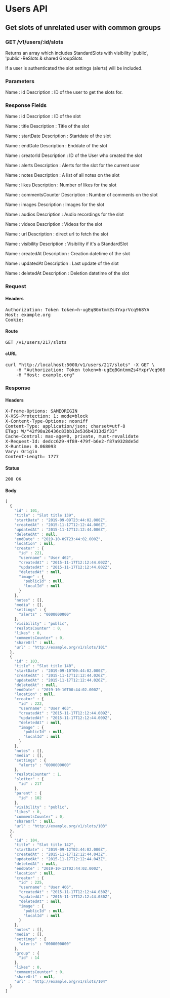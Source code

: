 # Users API

## Get slots of unrelated user with common groups

### GET /v1/users/:id/slots

Returns an array which includes StandardSlots with visibility &#39;public&#39;, &#39;public&#39;-ReSlots &amp; shared GroupSlots

If a user is authenticated the slot settings (alerts) will be included.

### Parameters

Name : id
Description : ID of the user to get the slots for.


### Response Fields

Name : id
Description : ID of the slot

Name : title
Description : Title of the slot

Name : startDate
Description : Startdate of the slot

Name : endDate
Description : Enddate of the slot

Name : creatorId
Description : ID of the User who created the slot

Name : alerts
Description : Alerts for the slot for the current user

Name : notes
Description : A list of all notes on the slot

Name : likes
Description : Number of likes for the slot

Name : commentsCounter
Description : Number of comments on the slot

Name : images
Description : Images for the slot

Name : audios
Description : Audio recordings for the slot

Name : videos
Description : Videos for the slot

Name : url
Description : direct url to fetch the slot

Name : visibility
Description : Visibility if it&#39;s a StandardSlot

Name : createdAt
Description : Creation datetime of the slot

Name : updatedAt
Description : Last update of the slot

Name : deletedAt
Description : Deletion datetime of the slot

### Request

#### Headers

<pre>Authorization: Token token=h-ugEqBGntmmZs4YxprVcq968YA
Host: example.org
Cookie: </pre>

#### Route

<pre>GET /v1/users/217/slots</pre>

#### cURL

<pre class="request">curl &quot;http://localhost:5000/v1/users/217/slots&quot; -X GET \
	-H &quot;Authorization: Token token=h-ugEqBGntmmZs4YxprVcq968YA&quot; \
	-H &quot;Host: example.org&quot;</pre>

### Response

#### Headers

<pre>X-Frame-Options: SAMEORIGIN
X-XSS-Protection: 1; mode=block
X-Content-Type-Options: nosniff
Content-Type: application/json; charset=utf-8
ETag: W/&quot;42f98a26436c83bb12e536b4313d2f33&quot;
Cache-Control: max-age=0, private, must-revalidate
X-Request-Id: dedcc629-4f89-479f-b6e2-f87a9328de5d
X-Runtime: 0.068093
Vary: Origin
Content-Length: 1777</pre>

#### Status

<pre>200 OK</pre>

#### Body

```javascript
[
  {
    "id" : 101,
    "title" : "Slot title 139",
    "startDate" : "2019-09-09T23:44:02.000Z",
    "createdAt" : "2015-11-17T12:12:44.006Z",
    "updatedAt" : "2015-11-17T12:12:44.006Z",
    "deletedAt" : null,
    "endDate" : "2019-10-09T23:44:02.000Z",
    "location" : null,
    "creator" : {
      "id" : 221,
      "username" : "User 462",
      "createdAt" : "2015-11-17T12:12:44.002Z",
      "updatedAt" : "2015-11-17T12:12:44.002Z",
      "deletedAt" : null,
      "image" : {
        "publicId" : null,
        "localId" : null
      }
    },
    "notes" : [],
    "media" : [],
    "settings" : {
      "alerts" : "0000000000"
    },
    "visibility" : "public",
    "reslotsCounter" : 0,
    "likes" : 0,
    "commentsCounter" : 0,
    "shareUrl" : null,
    "url" : "http://example.org/v1/slots/101"
  },
  {
    "id" : 103,
    "title" : "Slot title 140",
    "startDate" : "2019-09-10T00:44:02.000Z",
    "createdAt" : "2015-11-17T12:12:44.026Z",
    "updatedAt" : "2015-11-17T12:12:44.026Z",
    "deletedAt" : null,
    "endDate" : "2019-10-10T00:44:02.000Z",
    "location" : null,
    "creator" : {
      "id" : 222,
      "username" : "User 463",
      "createdAt" : "2015-11-17T12:12:44.009Z",
      "updatedAt" : "2015-11-17T12:12:44.009Z",
      "deletedAt" : null,
      "image" : {
        "publicId" : null,
        "localId" : null
      }
    },
    "notes" : [],
    "media" : [],
    "settings" : {
      "alerts" : "0000000000"
    },
    "reslotsCounter" : 1,
    "slotter" : {
      "id" : 217
    },
    "parent" : {
      "id" : 102
    },
    "visibility" : "public",
    "likes" : 0,
    "commentsCounter" : 0,
    "shareUrl" : null,
    "url" : "http://example.org/v1/slots/103"
  },
  {
    "id" : 104,
    "title" : "Slot title 142",
    "startDate" : "2019-09-12T02:44:02.000Z",
    "createdAt" : "2015-11-17T12:12:44.043Z",
    "updatedAt" : "2015-11-17T12:12:44.043Z",
    "deletedAt" : null,
    "endDate" : "2019-10-12T02:44:02.000Z",
    "location" : null,
    "creator" : {
      "id" : 225,
      "username" : "User 466",
      "createdAt" : "2015-11-17T12:12:44.030Z",
      "updatedAt" : "2015-11-17T12:12:44.030Z",
      "deletedAt" : null,
      "image" : {
        "publicId" : null,
        "localId" : null
      }
    },
    "notes" : [],
    "media" : [],
    "settings" : {
      "alerts" : "0000000000"
    },
    "group" : {
      "id" : 14
    },
    "likes" : 0,
    "commentsCounter" : 0,
    "shareUrl" : null,
    "url" : "http://example.org/v1/slots/104"
  }
]
```
